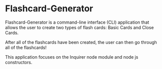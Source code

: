 # Flashcard-Generator

Flashcard-Generator is a command-line interface (CLI) application that allows the user to create two types of flash cards: Basic Cards and Close Cards.

After all of the flashcards have been created, the user can then go through all of the flashcards!

This application focuses on the Inquirer node module and node js constructors.